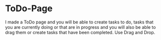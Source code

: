 # ToDo-Page
I made a ToDo page and you will be able to create tasks to do, tasks that you are currently doing or that are in progress and you will also be able to drag them or create tasks that have been completed. Use Drag and Drop.
